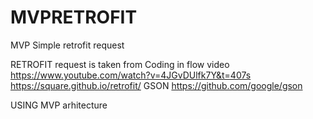 # MVPRETROFIT
MVP Simple retrofit request

RETROFIT
request is taken from Coding in flow video
https://www.youtube.com/watch?v=4JGvDUlfk7Y&t=407s
https://square.github.io/retrofit/
GSON
https://github.com/google/gson

USING MVP arhitecture 
